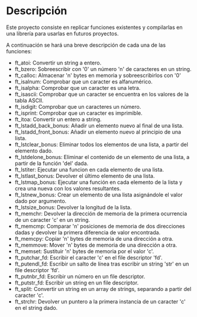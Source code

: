 <h1>Descripción</h1>
<p>Este proyecto consiste en replicar funciones existentes y compilarlas en una librería para usarlas en futuros proyectos.</p>
<p>A continuación se hará una breve descripción de cada una de las funciones:<p>
<ul>
  <li>ft_atoi: Convertir un string a entero.</li>
  <li>ft_bzero: Sobreescribir con '0' un número 'n' de caracteres en un string.</li>
  <li>ft_calloc: Almacenar 'n' bytes en memoria y sobreescribirlos con '0'</li>
  <li>ft_isalnum: Comprobar que un caracter es alfanumérico.</li>
  <li>ft_isalpha: Comprobar que un caracter es una letra.</li>
  <li>ft_isascii: Comprobar que un caracter se encuentra en los valores de la tabla ASCII.</li>
  <li>ft_isdigit: Comprobar que un caracteres un número.</li>
  <li>ft_isprint: Comprobar que un caracter es imprimible.</li>
  <li>ft_itoa: Convertir un entero a string.</li>
  <li>ft_lstadd_back_bonus: Añadir un elemento nuevo al final de una lista.</li>
  <li>ft_lstadd_front_bonus: Añadir un elemento nuevo al principio de una lista.</li>
  <li>ft_lstclear_bonus: Eliminar todos los elementos de una lista, a partir del elemento dado.</li>
  <li>ft_lstdelone_bonus: Eliminar el contenido de un elemento de una lista, a partir de la función 'del' dada.</li>
  <li>ft_lstiter: Ejecutar una funcion en cada elemento de una lista.</li>
  <li>ft_lstlast_bonus: Devolver el último elemento de una lista.</li>
  <li>ft_lstmap_bonus: Ejecutar una función en cada elemento de la lista y crea una nueva con los valores resultantes.</li>
  <li>ft_lstnew_bonus: Crear un elemento de una lista asignándole el valor dado por argumento.</li>
  <li>ft_lstsize_bonus: Devolver la longitud de la lista.</li>
  <li>ft_memchr: Devolver la dirección de memoria de la primera ocurrencia de un caracter 'c' en un string.</li>
  <li>ft_memcmp: Comparar 'n' posiciones de memoria de dos direcciones dadas y devolver la primera diferencia de valor encontrada.</li>
  <li>ft_memcpy: Copiar 'n' bytes de memoria de una dirección a otra.</li>
  <li>ft_memmove: Mover 'n' bytes de memoria de una dirección a otra.</li>
  <li>ft_memset: Sustituir 'n' bytes de memoria por el valor 'c'.</li>
  <li>ft_putchar_fd: Escribir el caracter 'c' en el file descriptor 'fd'.</li>
  <li>ft_putendl_fd: Escribir un salto de línea tras escribir un string 'str' en un file descriptor 'fd'.</li>
  <li>ft_putnbr_fd: Escribir un número en un file descriptor.</li>
  <li>ft_putstr_fd: Escribir un string en un file descriptor.</li>
  <li>ft_split: Convertir un string en un array de strings, separando a partir del caracter 'c'.</li>
  <li>ft_strchr: Devolver un puntero a la primera instancia de un caracter 'c' en el string dado.</li>
